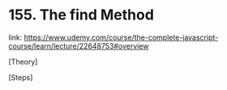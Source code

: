 # 155. The find Method
link: https://www.udemy.com/course/the-complete-javascript-course/learn/lecture/22648753#overview

[Theory]




[Steps]


